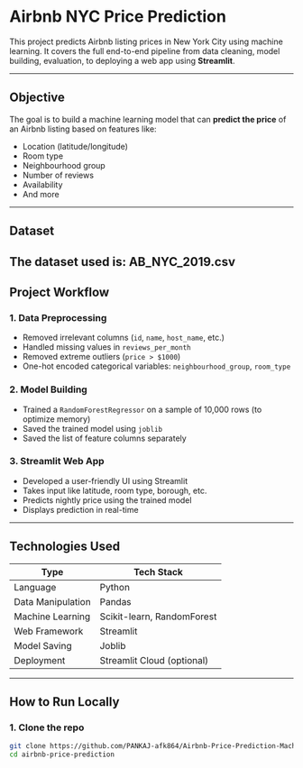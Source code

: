 # Airbnb NYC Price Prediction

This project predicts Airbnb listing prices in New York City using machine learning. It covers the full end-to-end pipeline from data cleaning, model building, evaluation, to deploying a web app using **Streamlit**.

---

## Objective

The goal is to build a machine learning model that can **predict the price** of an Airbnb listing based on features like:
- Location (latitude/longitude)
- Room type
- Neighbourhood group
- Number of reviews
- Availability
- And more

---

## Dataset

The dataset used is: **AB_NYC_2019.csv**  
---

## Project Workflow

### 1. **Data Preprocessing**
- Removed irrelevant columns (`id`, `name`, `host_name`, etc.)
- Handled missing values in `reviews_per_month`
- Removed extreme outliers (`price > $1000`)
- One-hot encoded categorical variables: `neighbourhood_group`, `room_type`

### 2. **Model Building**
- Trained a `RandomForestRegressor` on a sample of 10,000 rows (to optimize memory)
- Saved the trained model using `joblib`
- Saved the list of feature columns separately

### 3. **Streamlit Web App**
- Developed a user-friendly UI using Streamlit
- Takes input like latitude, room type, borough, etc.
- Predicts nightly price using the trained model
- Displays prediction in real-time

---

##  Technologies Used

| Type | Tech Stack |
|------|------------|
| Language | Python |
| Data Manipulation | Pandas |
| Machine Learning | Scikit-learn, RandomForest |
| Web Framework | Streamlit |
| Model Saving | Joblib |
| Deployment | Streamlit Cloud (optional) |

---

##  How to Run Locally

### 1. Clone the repo

```bash
git clone https://github.com/PANKAJ-afk864/Airbnb-Price-Prediction-Machine-Learning.git
cd airbnb-price-prediction
